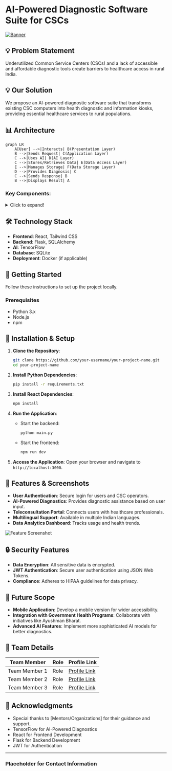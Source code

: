 # AI-Powered Diagnostic Software Suite for CSCs
[![Banner](path/to/banner.png)](https://www.yourwebsite.com)


## 💡 Problem Statement
Underutilized Common Service Centers (CSCs) and a lack of accessible and affordable diagnostic tools create barriers to healthcare access in rural India.

## 💡 Our Solution
We propose an AI-powered diagnostic software suite that transforms existing CSC computers into health diagnostic and information kiosks, providing essential healthcare services to rural populations.

## 📊 Architecture
```mermaid
graph LR
    A[User] -->|Interacts| B(Presentation Layer)
    B -->|Sends Request| C(Application Layer)
    C -->|Uses AI| D(AI Layer)
    C -->|Stores/Retrieves Data| E(Data Access Layer)
    E -->|Manages Storage| F(Data Storage Layer)
    D -->|Provides Diagnosis| C
    C -->|Sends Response| B
    B -->|Displays Result| A
```

### Key Components:

<details>
  <summary>Click to expand!</summary>

  #### 1. Presentation Layer (UI)
  - **Purpose**: Provides the user interface for interaction with the system.
  - **Technology**: 
    - Web-based interface (HTML, CSS, JavaScript) for cross-platform compatibility.
    - Framework: React, Angular, or Vue.js for building a responsive and interactive UI.
  - **Key Components**:
    - Login/Authentication Module
    - Symptom Input Forms (with multilingual support)
    - AI Diagnostic Results Display
    - Teleconsultation Portal
    - Health Information Library
    - Data Analytics Dashboard

  #### 2. Application Layer (Business Logic)
  - **Purpose**: Implements the core business logic of the system, including user authentication, data validation, AI processing, and report generation.
  - **Technology**: 
    - Programming Language: Python (with frameworks like Flask or Django)
    - API Framework: RESTful APIs for communication between the UI and backend services.
  - **Key Components**:
    - User Management Service
    - Symptom Processing Service
    - AI Diagnostic Service (integrates with the AI model)
    - Teleconsultation Service (integrates with WebRTC or Jitsi Meet)
    - Data Analytics Service

  #### 3. AI Layer
  - **Purpose**: Hosts the AI model for diagnostic assistance.
  - **Technology**: 
    - AI Framework: TensorFlow Lite or PyTorch Mobile (for efficient on-device AI processing).
  - **Key Components**:
    - Pre-trained AI Model (for common rural ailments)
    - Model Inference Engine
    - Data Preprocessing Module
    - Model Update Mechanism (for continuous learning and improvement)

  #### 4. Data Access Layer
  - **Purpose**: Provides access to the data storage layer.
  - **Technology**: 
    - Database: SQLite (encrypted) for local data storage.
    - ORM (Object-Relational Mapping): SQLAlchemy or Django ORM for simplified database interactions.
  - **Key Components**:
    - Data Access Objects (DAOs) for each data entity (users, patients, symptoms, diagnoses, etc.)

  #### 5. Data Storage Layer
  - **Purpose**: Stores all data related to the system, including user information, patient records, symptoms, diagnoses, and health information.
  - **Technology**: 
    - SQLite (encrypted) for local data storage.
  - **Key Considerations**:
    - Data privacy and security (HIPAA Compliance).
    - Data backup and recovery.
    - Scalability (consider cloud storage for future expansion).

  #### 6. Infrastructure Layer
  - **Purpose**: Integrates with Ayushman Bharat Digital Mission (ABDM).
  - **Technology**: 
    - API Integrations with the necessary ABDM frameworks.

</details>

## 🛠️ Technology Stack
- **Frontend**: React, Tailwind CSS
- **Backend**: Flask, SQLAlchemy
- **AI**: TensorFlow
- **Database**: SQLite
- **Deployment**: Docker (if applicable)

## 🚦 Getting Started
Follow these instructions to set up the project locally.

### Prerequisites
- Python 3.x
- Node.js
- npm

## 🚀 Installation & Setup
1. **Clone the Repository**:
   ```bash
   git clone https://github.com/your-username/your-project-name.git
   cd your-project-name
   ```

2. **Install Python Dependencies**:
   ```bash
   pip install -r requirements.txt
   ```

3. **Install React Dependencies**:
   ```bash
   npm install
   ```

4. **Run the Application**:
   - Start the backend:
     ```bash
     python main.py
     ```
   - Start the frontend:
     ```bash
     npm run dev
     ```

5. **Access the Application**: Open your browser and navigate to `http://localhost:3000`.

## 📱 Features & Screenshots
- **User Authentication**: Secure login for users and CSC operators.
- **AI-Powered Diagnostics**: Provides diagnostic assistance based on user input.
- **Teleconsultation Portal**: Connects users with healthcare professionals.
- **Multilingual Support**: Available in multiple Indian languages.
- **Data Analytics Dashboard**: Tracks usage and health trends.

![Feature Screenshot](path/to/screenshot.png)

## 🔒 Security Features
- **Data Encryption**: All sensitive data is encrypted.
- **JWT Authentication**: Secure user authentication using JSON Web Tokens.
- **Compliance**: Adheres to HIPAA guidelines for data privacy.

## 🎯 Future Scope
- **Mobile Application**: Develop a mobile version for wider accessibility.
- **Integration with Government Health Programs**: Collaborate with initiatives like Ayushman Bharat.
- **Advanced AI Features**: Implement more sophisticated AI models for better diagnostics.

## 👥 Team Details
| Team Member | Role | Profile Link |
| --- | --- | --- |
| Team Member 1 | Role | [Profile Link](https://example.com/team-member-1) |
| Team Member 2 | Role | [Profile Link](https://example.com/team-member-2) |
| Team Member 3 | Role | [Profile Link](https://example.com/team-member-3) |


## 🙏 Acknowledgments
- Special thanks to [Mentors/Organizations] for their guidance and support.
- TensorFlow for AI-Powered Diagnostics
- React for Frontend Development
- Flask for Backend Development
- JWT for Authentication

---

### Placeholder for Contact Information




